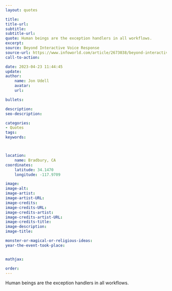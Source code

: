 ```yaml
---
layout: quotes

title:
title-url:
subtitle:
subtitle-url:
quote: Human beings are the exception handlers in all workflows.
excerpt:
source: Beyond Interactive Voice Response
source-url: https://www.infoworld.com/article/2673038/beyond-interactive-voice-response.html
call-to-action:

date: 2023-04-23 11:44:45
update:
author:
    name: Jon Udell
    avatar:
    url:

bullets:

description:
seo-description:

categories:
- Quotes
tags:
keywords:



location:
    name: Bradbury, CA
coordinates:
    latitude: 34.1470
    longitude: -117.9709

image:
image-alt:
image-artist:
image-artist-URL:
image-credits:
image-credits-URL:
image-credits-artist:
image-credits-artist-URL:
image-credits-title:
image-description:
image-title:

monster-or-magical-or-religious-ideas:
year-the-event-took-place:


mathjax:

order:
---
```

Human beings are the exception handlers in all workflows.